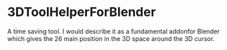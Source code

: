 # 3DToolHelperForBlender
A time saving tool. I would describe it as a fundamental addonfor Blender which gives the 26 main position in the 3D space around the 3D cursor.

